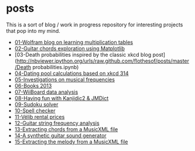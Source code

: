 posts
=====

This is a sort of blog / work in progress repository for interesting projects that pop into my mind.

- [01-Wolfram blog on learning multiplication tables](http://nbviewer.ipython.org/urls/raw.github.com/flothesof/posts/master/12%2520tables.ipynb)
- [02-Guitar chords exploration using Matplotlib](http://nbviewer.ipython.org/urls/raw.github.com/flothesof/posts/master/accords%20de%20guitare.ipynb)
- [03-Death probabilities inspired by the classic xkcd blog post](http://nbviewer.ipython.org/urls/raw.github.com/flothesof/posts/master/Death probabilities.ipynb)
- [04-Dating pool calculations based on xkcd 314](http://nbviewer.ipython.org/urls/raw.github.com/flothesof/posts/master/xkcd%20-%20Dating%20Pools.ipynb)
- [05-Investigations on musical frequencies](http://nbviewer.ipython.org/urls/raw.github.com/flothesof/posts/master/Musical%20frequencies.ipynb)
- [06-Books 2013](http://nbviewer.ipython.org/urls/raw.github.com/flothesof/posts/master/Books%202013.ipynb)
- [07-WiiBoard data analysis](http://nbviewer.ipython.org/urls/raw.github.com/flothesof/posts/master/WiiBoard%20data%20analysis.ipynb)
- [08-Having fun with Kanjidic2 & JMDict](http://nbviewer.ipython.org/urls/raw.github.com/flothesof/posts/master/Kanjidic2%2520%26%2520JMDict.ipynb)
- [09-Sudoku solver](http://nbviewer.ipython.org/urls/raw.github.com/flothesof/posts/master/Sudoku%20solver.ipynb)
- [10-Spell checker](http://nbviewer.ipython.org/urls/raw.github.com/flothesof/posts/master/Spelling%20corrector.ipynb)
- [11-Vélib rental prices](http://nbviewer.ipython.org/urls/raw.github.com/flothesof/posts/master/V%C3%A9lib%20pricing.ipynb)
- [12-Guitar string frequency analysis](http://nbviewer.ipython.org/urls/raw.github.com/flothesof/posts/master/Guitar%2520sound%2520frequency%2520analysis.ipynb)
- [13-Extracting chords from a MusicXML file](http://nbviewer.ipython.org/urls/raw.github.com/flothesof/posts/master/Extracting%2520information%2520from%2520a%2520MusicXML%2520file.ipynb)
- [14-A synthetic guitar sound generator](http://nbviewer.ipython.org/urls/raw.github.com/flothesof/posts/master/A%2520synthetic%2520guitar%2520sound.ipynb)
- [15-Extracting the melody from a MusicXML file](http://nbviewer.ipython.org/urls/raw.github.com/flothesof/posts/master/Extracting%2520the%2520notes%2520from%2520the%2520melody%2520of%2520MusicXML%2520file.ipynb)
